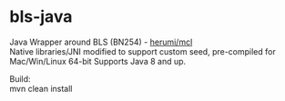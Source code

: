 # bls-java
Java Wrapper around BLS (BN254) - [herumi/mcl](https://github.com/herumi/mcl)  
Native libraries/JNI modified to support custom seed, pre-compiled for Mac/Win/Linux 64-bit 
Supports Java 8 and up.  

Build:  
mvn clean install
